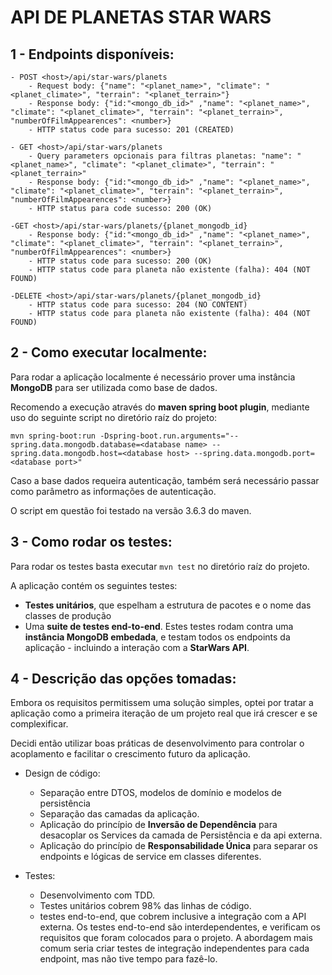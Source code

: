 # API DE PLANETAS STAR WARS

## 1 - Endpoints disponíveis:

    - POST <host>/api/star-wars/planets
        - Request body: {"name": "<planet_name>", "climate": "<planet_climate>", "terrain": "<planet_terrain>"}
        - Response body: {"id:"<mongo_db_id>" ,"name": "<planet_name>", "climate": "<planet_climate>", "terrain": "<planet_terrain>", "numberOfFilmAppearences": <number>}
        - HTTP status code para sucesso: 201 (CREATED)

    - GET <host>/api/star-wars/planets
        - Query parameters opcionais para filtras planetas: "name": "<planet_name>", "climate": "<planet_climate>", "terrain": "<planet_terrain>"
        - Response body: {"id:"<mongo_db_id>" ,"name": "<planet_name>", "climate": "<planet_climate>", "terrain": "<planet_terrain>", "numberOfFilmAppearences": <number>}
        - HTTP status para code sucesso: 200 (OK)

    -GET <host>/api/star-wars/planets/{planet_mongodb_id}
        - Response body: {"id:"<mongo_db_id>" ,"name": "<planet_name>", "climate": "<planet_climate>", "terrain": "<planet_terrain>", "numberOfFilmAppearences": <number>}        
        - HTTP status code para sucesso: 200 (OK)
        - HTTP status code para planeta não existente (falha): 404 (NOT FOUND)

    -DELETE <host>/api/star-wars/planets/{planet_mongodb_id}
        - HTTP status code para sucesso: 204 (NO CONTENT)
        - HTTP status code para planeta não existente (falha): 404 (NOT FOUND)

## 2 - Como executar localmente:

Para rodar a aplicação localmente é necessário prover uma instância **MongoDB** para ser utilizada como base de dados.

Recomendo a execução através do **maven spring boot plugin**, mediante uso do seguinte script no diretório raíz do projeto:

    mvn spring-boot:run -Dspring-boot.run.arguments="--spring.data.mongodb.database=<database name> --spring.data.mongodb.host=<database host> --spring.data.mongodb.port=<database port>"

Caso a base dados requeira autenticação, também será necessário passar como parâmetro as informações de autenticação.

O script em questão foi testado na versão 3.6.3 do maven.

## 3 - Como rodar os testes:

Para rodar os testes basta executar `mvn test` no diretório raíz do projeto.

A aplicação contém os seguintes testes:
- **Testes unitários**, que espelham a estrutura de pacotes e o nome das classes de produção
- Uma **suite de testes end-to-end**. Estes testes rodam contra uma **instância MongoDB embedada**, e testam todos os endpoints da aplicação - incluindo a interação com a **StarWars API**.

## 4 - Descrição das opções tomadas:

Embora os requisitos permitissem uma solução simples, optei por tratar a aplicação como a primeira iteração de um projeto real que irá crescer e se complexificar.

Decidi então utilizar boas práticas de desenvolvimento para controlar o acoplamento e facilitar o crescimento futuro da aplicação. 

- Design de código:
    - Separação entre DTOS, modelos de domínio e modelos de persistência
    - Separação das camadas da aplicação.
    - Aplicação do princípio de **Inversão de Dependência** para desacoplar os Services da camada de Persistência e da api externa.
    - Aplicação do princípio de **Responsabilidade Única** para separar os endpoints e lógicas de service em classes diferentes.
    

- Testes:
  - Desenvolvimento com TDD. 
  - Testes unitários cobrem 98% das linhas de código.
  - testes end-to-end, que cobrem inclusive a integração com a API externa. Os testes end-to-end são interdependentes, e verificam os requisitos que foram colocados para o projeto. A abordagem mais comum seria criar testes de integração independentes para cada endpoint, mas não tive tempo para fazê-lo.